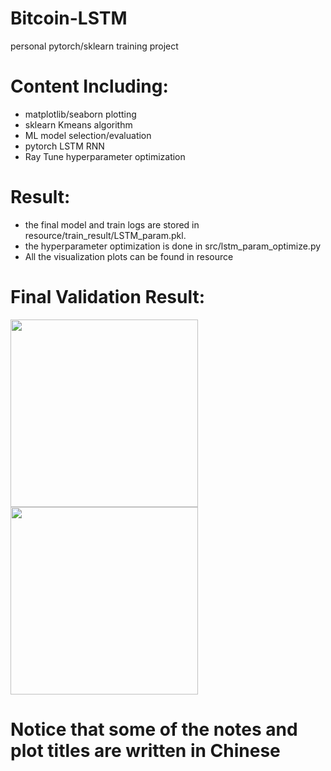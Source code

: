 # Bitcoin-LSTM

personal pytorch/sklearn training project

# Content Including:</br>
- matplotlib/seaborn plotting </br>
- sklearn Kmeans algorithm</br>
- ML model selection/evaluation</br>
- pytorch LSTM RNN</br>
- Ray Tune hyperparameter optimization</br>

# Result:
- the final model and train logs are stored in resource/train_result/LSTM_param.pkl.
- the hyperparameter optimization is done in src/lstm_param_optimize.py
- All the visualization plots can be found in resource

# Final Validation Result:
<img src="https://github.com/user-attachments/assets/b704ac94-63f8-4fd1-b642-5807e174991d" width="300px" length="300px" class="alingright">
<img src="https://github.com/user-attachments/assets/f8f64744-cb33-4432-adef-49019a40b0e2" width="300px" length="300px" class="alingright">

# Notice that some of the notes and plot titles are written in Chinese
